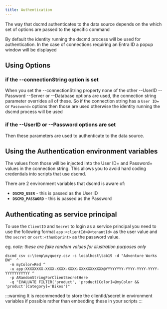 ```yaml
---
title: Authentication
---
```


The way that dscmd authenticates to the data source depends on the which set of options are passed to the specific command

By default the identity running the dscmd process will be used for authentication. In the case of connections requiring an Entra ID a popup window will be displayed

## Using Options

### if the --connectionString option is set
When you set the --connectionString property none of the other --UserID --Password --Server or --Database options are used, the connection string parameter overrides all of these. So if the connection string has a `User ID=` or `Password=` options then those are used otherwise the identity running the dscmd process will be used 

### if the  --UserID or --Password options are set
Then these parameters are used to authenticate to the data source.

## Using the Authentication environment variables
The values from those will be injected into the User ID= and Password= values in the connection string. This allows you to avoid hard coding credentials into scripts that use dscmd.

There are 2 environment variables that dscmd is aware of:

* **`DSCMD_USER`** - this is passed as the User ID
* **`DSCMD_PASSWORD`** - this is passed as the Password

## Authenticating as service principal

To use the `ClientID` and `Secret` to login as a service principal you need to use the following format `app:<clientId>@<tenantId>` as the user value and the `secret` or `cert:<thumbprint>` as the password value. 

eg. *note: these are fake random values for illustration purposes only*
```
dscmd csv c:\temp\myquery.csv -s localhost\tab19 -d "Adventure Works DW"  ^
  -m myColor=Red ^
  -u app:XXXXXXXX-XXXX-XXXX-XXXX-XXXXXXXXXXX@YYYYYYYY-YYYY-YYYY-YYYY-YYYYYYYYYYY ^
  -p ARandomStringForClientSecretHere
  -q "EVALUATE FILTER('product', 'product[Color]=@myColor && 'product'[Category]='Bikes')"
```

:::warning
It is recommended to store the clientId/secret in environment variables if possible rather than embedding these in your scripts
:::

